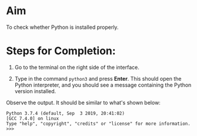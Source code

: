 <!-- practice -->

# Aim

To check whether Python is installed properly.

# Steps for Completion:

1. Go to the terminal on the right side of the interface.

2. Type in the command `python3` and press **Enter**. This should open the Python interpreter, and you should see a message containing the Python version installed.

Observe the output. It should be similar to what's shown below:

```
Python 3.7.4 (default, Sep  3 2019, 20:41:02)
[GCC 7.4.0] on linux
Type "help", "copyright", "credits" or "license" for more information.
>>>
```
